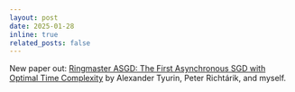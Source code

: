 ```yaml
---
layout: post
date: 2025-01-28
inline: true
related_posts: false
---
```



New paper out: [Ringmaster ASGD: The First Asynchronous SGD with Optimal Time Complexity](https://arxiv.org/abs/2501.16168) by Alexander Tyurin, Peter Richtárik, and myself.
